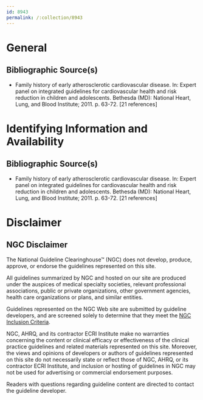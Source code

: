 ```yaml
---
id: 8943
permalink: /:collection/8943
---
```


# General

## Bibliographic Source(s)

- Family history of early atherosclerotic cardiovascular disease. In: Expert panel on integrated guidelines for cardiovascular health and risk reduction in children and adolescents. Bethesda (MD): National Heart, Lung, and Blood Institute; 2011. p. 63-72. [21 references]

# Identifying Information and Availability

## Bibliographic Source(s)

- Family history of early atherosclerotic cardiovascular disease. In: Expert panel on integrated guidelines for cardiovascular health and risk reduction in children and adolescents. Bethesda (MD): National Heart, Lung, and Blood Institute; 2011. p. 63-72. [21 references]

# Disclaimer

## NGC Disclaimer

The National Guideline Clearinghouse™ (NGC) does not develop, produce, approve, or endorse the guidelines represented on this site.

All guidelines summarized by NGC and hosted on our site are produced under the auspices of medical specialty societies, relevant professional associations, public or private organizations, other government agencies, health care organizations or plans, and similar entities.

Guidelines represented on the NGC Web site are submitted by guideline developers, and are screened solely to determine that they meet the [NGC Inclusion Criteria](/help-and-about/summaries/inclusion-criteria).

NGC, AHRQ, and its contractor ECRI Institute make no warranties concerning the content or clinical efficacy or effectiveness of the clinical practice guidelines and related materials represented on this site. Moreover, the views and opinions of developers or authors of guidelines represented on this site do not necessarily state or reflect those of NGC, AHRQ, or its contractor ECRI Institute, and inclusion or hosting of guidelines in NGC may not be used for advertising or commercial endorsement purposes.

Readers with questions regarding guideline content are directed to contact the guideline developer.

